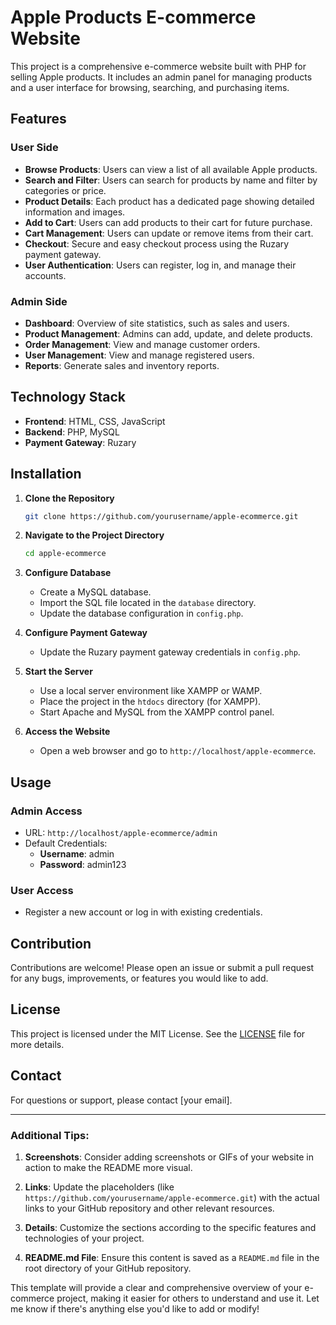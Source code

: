 # Apple Products E-commerce Website

This project is a comprehensive e-commerce website built with PHP for selling Apple products. It includes an admin panel for managing products and a user interface for browsing, searching, and purchasing items.

## Features

### User Side

- **Browse Products**: Users can view a list of all available Apple products.
- **Search and Filter**: Users can search for products by name and filter by categories or price.
- **Product Details**: Each product has a dedicated page showing detailed information and images.
- **Add to Cart**: Users can add products to their cart for future purchase.
- **Cart Management**: Users can update or remove items from their cart.
- **Checkout**: Secure and easy checkout process using the Ruzary payment gateway.
- **User Authentication**: Users can register, log in, and manage their accounts.

### Admin Side

- **Dashboard**: Overview of site statistics, such as sales and users.
- **Product Management**: Admins can add, update, and delete products.
- **Order Management**: View and manage customer orders.
- **User Management**: View and manage registered users.
- **Reports**: Generate sales and inventory reports.

## Technology Stack

- **Frontend**: HTML, CSS, JavaScript
- **Backend**: PHP, MySQL
- **Payment Gateway**: Ruzary

## Installation

1. **Clone the Repository**
   ```bash
   git clone https://github.com/yourusername/apple-ecommerce.git
   ```

2. **Navigate to the Project Directory**
   ```bash
   cd apple-ecommerce
   ```

3. **Configure Database**
   - Create a MySQL database.
   - Import the SQL file located in the `database` directory.
   - Update the database configuration in `config.php`.

4. **Configure Payment Gateway**
   - Update the Ruzary payment gateway credentials in `config.php`.

5. **Start the Server**
   - Use a local server environment like XAMPP or WAMP.
   - Place the project in the `htdocs` directory (for XAMPP).
   - Start Apache and MySQL from the XAMPP control panel.

6. **Access the Website**
   - Open a web browser and go to `http://localhost/apple-ecommerce`.

## Usage

### Admin Access

- URL: `http://localhost/apple-ecommerce/admin`
- Default Credentials:
  - **Username**: admin
  - **Password**: admin123

### User Access

- Register a new account or log in with existing credentials.

## Contribution

Contributions are welcome! Please open an issue or submit a pull request for any bugs, improvements, or features you would like to add.

## License

This project is licensed under the MIT License. See the [LICENSE](LICENSE) file for more details.

## Contact

For questions or support, please contact [your email].

---

### Additional Tips:

1. **Screenshots**: Consider adding screenshots or GIFs of your website in action to make the README more visual.
   
2. **Links**: Update the placeholders (like `https://github.com/yourusername/apple-ecommerce.git`) with the actual links to your GitHub repository and other relevant resources.

3. **Details**: Customize the sections according to the specific features and technologies of your project.

4. **README.md File**: Ensure this content is saved as a `README.md` file in the root directory of your GitHub repository.

This template will provide a clear and comprehensive overview of your e-commerce project, making it easier for others to understand and use it. Let me know if there's anything else you'd like to add or modify!
